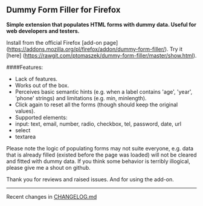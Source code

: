 Dummy Form Filler for Firefox
------

**Simple extension that populates HTML forms with dummy data. 
Useful for web developers and testers.**

Install from the official Firefox [add-on page] (https://addons.mozilla.org/pl/firefox/addon/dummy-form-filler/). Try it [here] (https://rawgit.com/ptomaszek/dummy-form-filler/master/show.html).

####Features:
- Lack of features.
- Works out of the box.
- Perceives basic semantic hints (e.g. when a label contains 'age', 'year', 'phone' strings) and limitations (e.g. min, minlength).
- Click again to reset all the forms (though should keep the original values).
- Supported elements:
 - input: text, email, number, radio, checkbox, tel, password, date, url
 - select
 - textarea

Please note the logic of populating forms may not suite everyone, e.g. data that is already filled (existed before the page was loaded) will not be cleared and fitted with dummy data. If you think some behavior is terribly illogical, please give me a shout on github.

Thank you for reviews and raised issues. And for using the add-on.

-----
Recent changes in [CHANGELOG.md](CHANGELOG.md)
